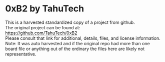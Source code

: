 
# 0xB2 by TahuTech  
This is a harvested standardized copy of a project from github.  
The original project can be found at:  
https://github.com/TahuTech/0xB2  
Please consult that link for additional, details, files, and license information.  
Note: It was auto harvested and if the original repo had more than one board file or anything out of the ordinary the files here are likely not representative.  
    